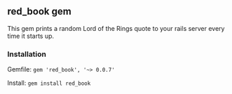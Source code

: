 ## red_book gem

This gem prints a random Lord of the Rings quote to your rails server every time it starts up.

### Installation

Gemfile: `gem 'red_book', '~> 0.0.7'`

Install: `gem install red_book`
